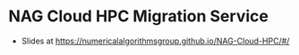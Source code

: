 # NAG Cloud HPC Migration Service

* Slides at https://numericalalgorithmsgroup.github.io/NAG-Cloud-HPC/#/
